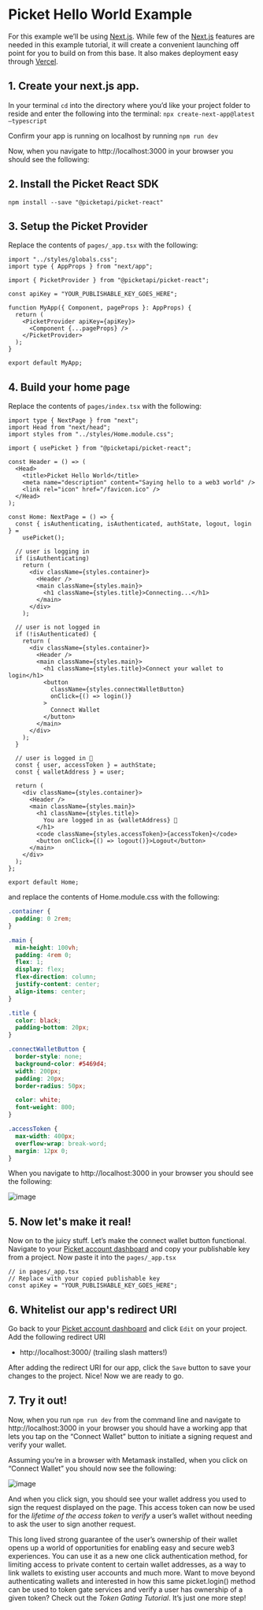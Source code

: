 # Picket Hello World Example
For this example we’ll be using [Next.js](https://nextjs.org/). While few of the [Next.js](https://nextjs.org/) features are needed in this example tutorial, it will create a convenient launching off point for you to build on from this base. It also makes deployment easy through [Vercel](https://vercel.com/).

## 1. Create your next.js app.
In your terminal `cd` into the directory where you’d like your project folder to reside and enter the following into the terminal:
`npx create-next-app@latest —typescript`

Confirm your app is running on localhost by running
 `npm run dev`

Now, when you navigate to http://localhost:3000 in your browser you should see the following:

## 2. Install the Picket React SDK 

```shell
npm install --save "@picketapi/picket-react"
```

## 3. Setup the Picket Provider 
Replace the contents of `pages/_app.tsx` with the following: 

```tsx
import "../styles/globals.css";
import type { AppProps } from "next/app";

import { PicketProvider } from "@picketapi/picket-react";

const apiKey = "YOUR_PUBLISHABLE_KEY_GOES_HERE";

function MyApp({ Component, pageProps }: AppProps) {
  return (
    <PicketProvider apiKey={apiKey}>
      <Component {...pageProps} />
    </PicketProvider>
  );
}

export default MyApp;
```

## 4. Build your home page
Replace the contents of `pages/index.tsx` with the following:

```tsx
import type { NextPage } from "next";
import Head from "next/head";
import styles from "../styles/Home.module.css";

import { usePicket } from "@picketapi/picket-react";

const Header = () => (
  <Head>
    <title>Picket Hello World</title>
    <meta name="description" content="Saying hello to a web3 world" />
    <link rel="icon" href="/favicon.ico" />
  </Head>
);

const Home: NextPage = () => {
  const { isAuthenticating, isAuthenticated, authState, logout, login } =
    usePicket();

  // user is logging in
  if (isAuthenticating)
    return (
      <div className={styles.container}>
        <Header />
        <main className={styles.main}>
          <h1 className={styles.title}>Connecting...</h1>
        </main>
      </div>
    );

  // user is not logged in
  if (!isAuthenticated) {
    return (
      <div className={styles.container}>
        <Header />
        <main className={styles.main}>
          <h1 className={styles.title}>Connect your wallet to login</h1>
          <button
            className={styles.connectWalletButton}
            onClick={() => login()}
          >
            Connect Wallet
          </button>
        </main>
      </div>
    );
  }

  // user is logged in 🎉
  const { user, accessToken } = authState;
  const { walletAddress } = user;

  return (
    <div className={styles.container}>
      <Header />
      <main className={styles.main}>
        <h1 className={styles.title}>
          You are logged in as {walletAddress} 🎉
        </h1>
        <code className={styles.accessToken}>{accessToken}</code>
        <button onClick={() => logout()}>Logout</button>
      </main>
    </div>
  );
};

export default Home;
```

and replace the contents of Home.module.css with the following:

```css
.container {
  padding: 0 2rem;
}

.main {
  min-height: 100vh;
  padding: 4rem 0;
  flex: 1;
  display: flex;
  flex-direction: column;
  justify-content: center;
  align-items: center;
}

.title {
  color: black;
  padding-bottom: 20px;
}

.connectWalletButton {
  border-style: none;
  background-color: #5469d4;
  width: 200px;
  padding: 20px;
  border-radius: 50px;

  color: white;
  font-weight: 800;
}

.accessToken {
  max-width: 400px;
  overflow-wrap: break-word;
  margin: 12px 0;
}
```

When you navigate to http://localhost:3000 in your browser you should see the following:

![image](public/picket-example1-app-running-frontend-only.png)

## 5. Now let's make it real!
Now on to the juicy stuff. Let’s make the connect wallet button functional. Navigate to your [Picket account dashboard](https://picketapi.com/dashboard) and copy your publishable key from a project. Now paste it into the `pages/_app.tsx`

```tsx
// in pages/_app.tsx
// Replace with your copied publishable key
const apiKey = "YOUR_PUBLISHABLE_KEY_GOES_HERE";
```

## 6. Whitelist our app's redirect URI

Go back to your [Picket account dashboard](https://picketapi.com/dashboard) and click `Edit` on your project. Add the following redirect URI
- http://localhost:3000/ (trailing slash matters!)

After adding the redirect URI for our app, click the `Save` button to save your changes to the project. Nice! Now we are ready to go.

## 7. Try it out!
Now, when you run `npm run dev` from the command line and navigate to http://localhost:3000 in your browser you should have a working app that lets you tap on the “Connect Wallet” button to initiate a signing request and verify your wallet.

Assuming you’re in a browser with Metamask installed, when you click on “Connect Wallet” you should now see the following: 

![image](public/picket-example1-mm-signing-request.png)

And when you click sign, you should see your wallet address you used to sign the request displayed on the page. This access token can now be used for the *lifetime of the access token* to *verify* a user’s wallet without needing to ask the user to sign another request.

This long lived strong guarantee of the user’s ownership of their wallet opens up a world of opportunities for enabling easy and secure web3 experiences. You can use it as a new one click authentication method, for limiting access to private content to certain wallet addresses, as a way to link wallets to existing user accounts and much more. Want to move beyond authenticating wallets and interested in how this same picket.login() method can be used to token gate services and verify a user has ownership of a given token? Check out the *Token Gating Tutorial*. It’s just one more step!
